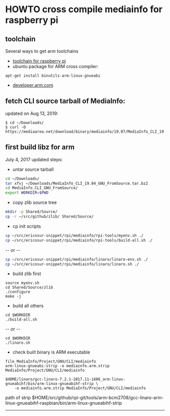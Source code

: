 # HOWTO cross compile mediainfo for raspberry pi

## toolchain

Several ways to get arm toolchains

* [toolchain for raspberry pi](https://github.com/raspberrypi/tools.git)
* ubuntu package for ARM cross compiler:

```
apt-get install binutils-arm-linux-gnueabi
```

* [developer.arm.com](https://developer.arm.com/tools-and-software/open-source-software/developer-tools/gnu-toolchain/gnu-rm/downloads)



## fetch CLI source tarball of MediaInfo:

updated on Aug 13, 2019:
```
$ cd ~/Downloads/
$ curl -O https://mediaarea.net/download/binary/mediainfo/19.07/MediaInfo_CLI_19.07_GNU_FromSource.tar.bz2
```

## first build libz for arm

July 4, 2017 updated steps:

* untar source tarball
```bash
cd ~/Downloads/
tar xfvj ~/Downloads/MediaInfo_CLI_19.04_GNU_FromSource.tar.bz2
cd MediaInfo_CLI_GNU_FromSource/
export WORKDIR=$PWD
```

* copy zlib source tree
```bash
mkdir -p Shared/Source/
cp -r ~/src/github/zlib/ Shared/Source/
```

* cp init scripts
```bash
cp ~/src/ericosur-snippet/rpi/mediainfo/rpi-tools/myenv.sh ./
cp ~/src/ericosur-snippet/rpi/mediainfo/rpi-tools/build-all.sh ./
```
  -*- or -*-
```bash
cp ~/src/ericosur-snippet/rpi/mediainfo/linaro/linaro-env.sh ./
cp ~/src/ericosur-snippet/rpi/mediainfo/linaro/linaro.sh ./
```


* build zlib first
```
source myenv.sh
cd Shared/Source/zlib
./configure
make -j
```

* build all others
```
cd $WORKDIR
./build-all.sh
```
  -*- or -*-

```
cd $WORKDIR
./linaro.sh
```


* check built binary is ARM executable

```
file MediaInfo/Project/GNU/CLI/mediainfo
arm-linux-gnueabi-strip -o mediainfo.arm.strip MediaInfo/Project/GNU/CLI/mediainfo

$HOME/linaro/gcc-linaro-7.2.1-2017.11-i686_arm-linux-gnueabihf/bin/arm-linux-gnueabihf-strip \
    -o mediainfo.arm.strip MediaInfo/Project/GNU/CLI/mediainfo
```

path of strip
$HOME/src/github/rpi-git/tools/arm-bcm2708/gcc-linaro-arm-linux-gnueabihf-raspbian/bin/arm-linux-gnueabihf-strip


--------------------------------------------------------------
